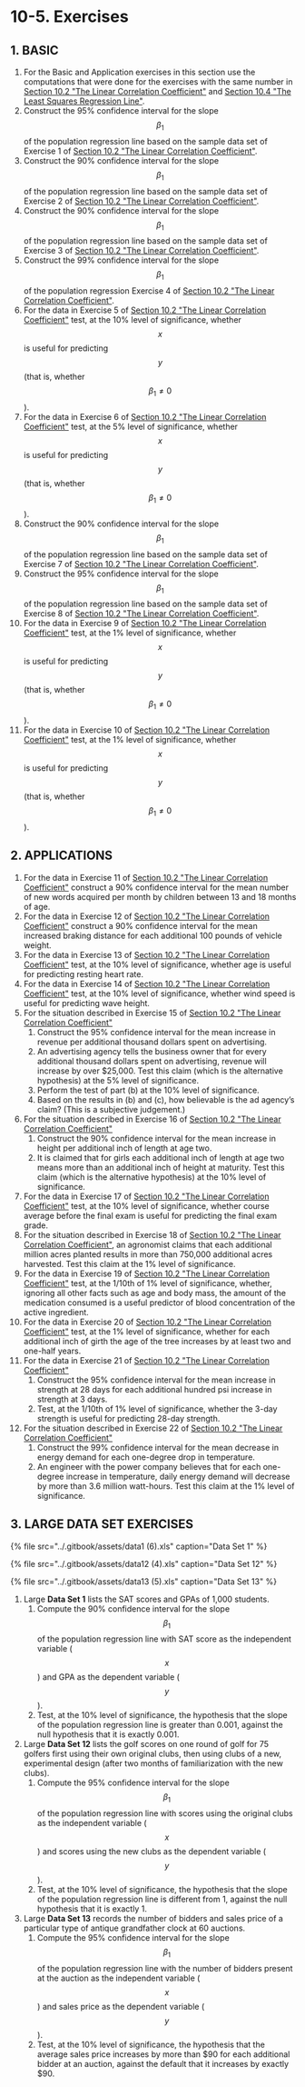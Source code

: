 # 10-5. Exercises

## 1. **BASIC**

1. For the Basic and Application exercises in this section use the computations that were done for the exercises with the same number in [Section 10.2 "The Linear Correlation Coefficient"](https://saylordotorg.github.io/text_introductory-statistics/s14-02-the-linear-correlation-coeffic.html) and [Section 10.4 "The Least Squares Regression Line"](https://saylordotorg.github.io/text_introductory-statistics/s14-04-the-least-squares-regression-l.html).
2. Construct the 95% confidence interval for the slope $$β_1$$ of the population regression line based on the sample data set of Exercise 1 of [Section 10.2 "The Linear Correlation Coefficient"](https://saylordotorg.github.io/text_introductory-statistics/s14-02-the-linear-correlation-coeffic.html).
3. Construct the 90% confidence interval for the slope $$β_1$$ of the population regression line based on the sample data set of Exercise 2 of [Section 10.2 "The Linear Correlation Coefficient"](https://saylordotorg.github.io/text_introductory-statistics/s14-02-the-linear-correlation-coeffic.html).
4. Construct the 90% confidence interval for the slope $$β_1$$ of the population regression line based on the sample data set of Exercise 3 of [Section 10.2 "The Linear Correlation Coefficient"](https://saylordotorg.github.io/text_introductory-statistics/s14-02-the-linear-correlation-coeffic.html).
5. Construct the 99% confidence interval for the slope $$β_1$$ of the population regression Exercise 4 of [Section 10.2 "The Linear Correlation Coefficient"](https://saylordotorg.github.io/text_introductory-statistics/s14-02-the-linear-correlation-coeffic.html).
6. For the data in Exercise 5 of [Section 10.2 "The Linear Correlation Coefficient"](https://saylordotorg.github.io/text_introductory-statistics/s14-02-the-linear-correlation-coeffic.html) test, at the 10% level of significance, whether $$x$$ is useful for predicting $$y$$ \(that is, whether $$β_1≠0$$ \).
7. For the data in Exercise 6 of [Section 10.2 "The Linear Correlation Coefficient"](https://saylordotorg.github.io/text_introductory-statistics/s14-02-the-linear-correlation-coeffic.html) test, at the 5% level of significance, whether $$x$$ is useful for predicting $$y$$ \(that is, whether $$β_1≠0$$ \).
8. Construct the 90% confidence interval for the slope $$β_1$$ of the population regression line based on the sample data set of Exercise 7 of [Section 10.2 "The Linear Correlation Coefficient"](https://saylordotorg.github.io/text_introductory-statistics/s14-02-the-linear-correlation-coeffic.html).
9. Construct the 95% confidence interval for the slope $$β_1$$ of the population regression line based on the sample data set of Exercise 8 of [Section 10.2 "The Linear Correlation Coefficient"](https://saylordotorg.github.io/text_introductory-statistics/s14-02-the-linear-correlation-coeffic.html).
10. For the data in Exercise 9 of [Section 10.2 "The Linear Correlation Coefficient"](https://saylordotorg.github.io/text_introductory-statistics/s14-02-the-linear-correlation-coeffic.html) test, at the 1% level of significance, whether $$x$$ is useful for predicting $$y$$ \(that is, whether $$β_1≠0$$ \).
11. For the data in Exercise 10 of [Section 10.2 "The Linear Correlation Coefficient"](https://saylordotorg.github.io/text_introductory-statistics/s14-02-the-linear-correlation-coeffic.html) test, at the 1% level of significance, whether $$x$$ is useful for predicting $$y$$ \(that is, whether $$β_1≠0$$ \).

## **2. APPLICATIONS**

1. For the data in Exercise 11 of [Section 10.2 "The Linear Correlation Coefficient"](https://saylordotorg.github.io/text_introductory-statistics/s14-02-the-linear-correlation-coeffic.html) construct a 90% confidence interval for the mean number of new words acquired per month by children between 13 and 18 months of age.
2. For the data in Exercise 12 of [Section 10.2 "The Linear Correlation Coefficient"](https://saylordotorg.github.io/text_introductory-statistics/s14-02-the-linear-correlation-coeffic.html) construct a 90% confidence interval for the mean increased braking distance for each additional 100 pounds of vehicle weight.
3. For the data in Exercise 13 of [Section 10.2 "The Linear Correlation Coefficient"](https://saylordotorg.github.io/text_introductory-statistics/s14-02-the-linear-correlation-coeffic.html) test, at the 10% level of significance, whether age is useful for predicting resting heart rate.
4. For the data in Exercise 14 of [Section 10.2 "The Linear Correlation Coefficient"](https://saylordotorg.github.io/text_introductory-statistics/s14-02-the-linear-correlation-coeffic.html) test, at the 10% level of significance, whether wind speed is useful for predicting wave height.
5. For the situation described in Exercise 15 of [Section 10.2 "The Linear Correlation Coefficient"](https://saylordotorg.github.io/text_introductory-statistics/s14-02-the-linear-correlation-coeffic.html)
   1. Construct the 95% confidence interval for the mean increase in revenue per additional thousand dollars spent on advertising.
   2. An advertising agency tells the business owner that for every additional thousand dollars spent on advertising, revenue will increase by over $25,000. Test this claim \(which is the alternative hypothesis\) at the 5% level of significance.
   3. Perform the test of part \(b\) at the 10% level of significance.
   4. Based on the results in \(b\) and \(c\), how believable is the ad agency’s claim? \(This is a subjective judgement.\)
6. For the situation described in Exercise 16 of [Section 10.2 "The Linear Correlation Coefficient"](https://saylordotorg.github.io/text_introductory-statistics/s14-02-the-linear-correlation-coeffic.html)
   1. Construct the 90% confidence interval for the mean increase in height per additional inch of length at age two.
   2. It is claimed that for girls each additional inch of length at age two means more than an additional inch of height at maturity. Test this claim \(which is the alternative hypothesis\) at the 10% level of significance.
7. For the data in Exercise 17 of [Section 10.2 "The Linear Correlation Coefficient"](https://saylordotorg.github.io/text_introductory-statistics/s14-02-the-linear-correlation-coeffic.html) test, at the 10% level of significance, whether course average before the final exam is useful for predicting the final exam grade.
8. For the situation described in Exercise 18 of [Section 10.2 "The Linear Correlation Coefficient"](https://saylordotorg.github.io/text_introductory-statistics/s14-02-the-linear-correlation-coeffic.html), an agronomist claims that each additional million acres planted results in more than 750,000 additional acres harvested. Test this claim at the 1% level of significance.
9. For the data in Exercise 19 of [Section 10.2 "The Linear Correlation Coefficient"](https://saylordotorg.github.io/text_introductory-statistics/s14-02-the-linear-correlation-coeffic.html) test, at the 1/10th of 1% level of significance, whether, ignoring all other facts such as age and body mass, the amount of the medication consumed is a useful predictor of blood concentration of the active ingredient.
10. For the data in Exercise 20 of [Section 10.2 "The Linear Correlation Coefficient"](https://saylordotorg.github.io/text_introductory-statistics/s14-02-the-linear-correlation-coeffic.html) test, at the 1% level of significance, whether for each additional inch of girth the age of the tree increases by at least two and one-half years.
11. For the data in Exercise 21 of [Section 10.2 "The Linear Correlation Coefficient"](https://saylordotorg.github.io/text_introductory-statistics/s14-02-the-linear-correlation-coeffic.html)
    1. Construct the 95% confidence interval for the mean increase in strength at 28 days for each additional hundred psi increase in strength at 3 days.
    2. Test, at the 1/10th of 1% level of significance, whether the 3-day strength is useful for predicting 28-day strength.
12. For the situation described in Exercise 22 of [Section 10.2 "The Linear Correlation Coefficient"](https://saylordotorg.github.io/text_introductory-statistics/s14-02-the-linear-correlation-coeffic.html)
    1. Construct the 99% confidence interval for the mean decrease in energy demand for each one-degree drop in temperature.
    2. An engineer with the power company believes that for each one-degree increase in temperature, daily energy demand will decrease by more than 3.6 million watt-hours. Test this claim at the 1% level of significance.

## **3. LARGE DATA SET EXERCISES**

{% file src="../.gitbook/assets/data1 \(6\).xls" caption="Data Set 1" %}

{% file src="../.gitbook/assets/data12 \(4\).xls" caption="Data Set 12" %}

{% file src="../.gitbook/assets/data13 \(5\).xls" caption="Data Set 13" %}

1. Large **Data Set 1** lists the SAT scores and GPAs of 1,000 students.
   1. Compute the 90% confidence interval for the slope $$β_1$$ of the population regression line with SAT score as the independent variable \($$x$$\) and GPA as the dependent variable \($$y$$\).
   2. Test, at the 10% level of significance, the hypothesis that the slope of the population regression line is greater than 0.001, against the null hypothesis that it is exactly 0.001.
2. Large **Data Set 12** lists the golf scores on one round of golf for 75 golfers first using their own original clubs, then using clubs of a new, experimental design \(after two months of familiarization with the new clubs\).
   1. Compute the 95% confidence interval for the slope $$β_1$$ of the population regression line with scores using the original clubs as the independent variable \($$x$$\) and scores using the new clubs as the dependent variable \($$y$$\).
   2. Test, at the 10% level of significance, the hypothesis that the slope of the population regression line is different from 1, against the null hypothesis that it is exactly 1.
3. Large **Data Set 13** records the number of bidders and sales price of a particular type of antique grandfather clock at 60 auctions.
   1. Compute the 95% confidence interval for the slope $$β_1$$ of the population regression line with the number of bidders present at the auction as the independent variable \($$x$$\) and sales price as the dependent variable \($$y$$\).
   2. Test, at the 10% level of significance, the hypothesis that the average sales price increases by more than $90 for each additional bidder at an auction, against the default that it increases by exactly $90.

